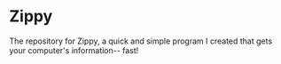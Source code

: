 # Zippy
The repository for Zippy, a quick and simple program I created that gets your computer's information-- fast!
